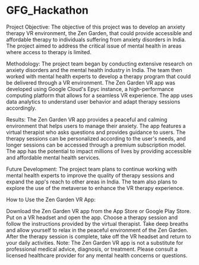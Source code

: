 # GFG_Hackathon
Project Objective:
The objective of this project was to develop an anxiety therapy VR environment, the Zen Garden, that could provide accessible and affordable therapy to individuals suffering from anxiety disorders in India. The project aimed to address the critical issue of mental health in areas where access to therapy is limited.

Methodology:
The project team began by conducting extensive research on anxiety disorders and the mental health industry in India. The team then worked with mental health experts to develop a therapy program that could be delivered through a VR environment. The Zen Garden VR app was developed using Google Cloud's Epyc instance, a high-performance computing platform that allows for a seamless VR experience. The app uses data analytics to understand user behavior and adapt therapy sessions accordingly.

Results:
The Zen Garden VR app provides a peaceful and calming environment that helps users to manage their anxiety. The app features a virtual therapist who asks questions and provides guidance to users. The therapy sessions can be personalized according to the user's needs, and longer sessions can be accessed through a premium subscription model. The app has the potential to impact millions of lives by providing accessible and affordable mental health services.

Future Development:
The project team plans to continue working with mental health experts to improve the quality of therapy sessions and expand the app's reach to other areas in India. The team also plans to explore the use of the metaverse to enhance the VR therapy experience.

How to Use the Zen Garden VR App:

Download the Zen Garden VR app from the App Store or Google Play Store.
Put on a VR headset and open the app.
Choose a therapy session and follow the instructions provided by the virtual therapist.
Take deep breaths and allow yourself to relax in the peaceful environment of the Zen Garden.
After the therapy session is complete, take off the VR headset and return to your daily activities.
Note: The Zen Garden VR app is not a substitute for professional medical advice, diagnosis, or treatment. Please consult a licensed healthcare provider for any mental health concerns or questions.
